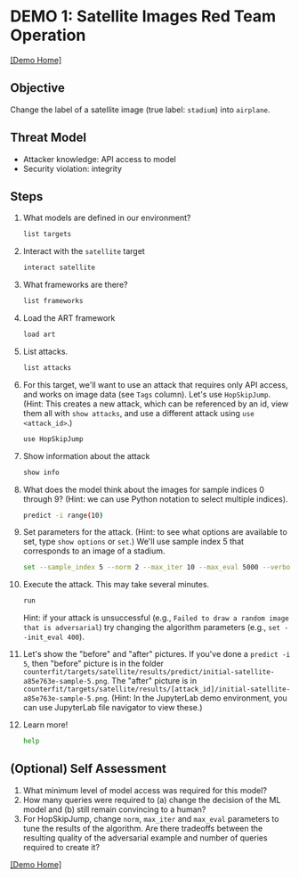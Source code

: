 # DEMO 1: Satellite Images Red Team Operation

[[Demo Home]](README.md)

## Objective

Change the label of a satellite image (true label: `stadium`) into `airplane`.

## Threat Model

- Attacker knowledge: API access to model
- Security violation: integrity

## Steps

1. What models are defined in our environment?

   ```bash
   list targets
   ```

2. Interact with the `satellite` target

   ```bash
   interact satellite
   ```

3. What frameworks are there?

   ```bash
   list frameworks
   ```

4. Load the ART framework

   ```bash
   load art
   ```

5. List attacks.

   ```bash
   list attacks
   ```

6. For this target, we'll want to use an attack that requires only API access,
   and works on image data (see `Tags` column). Let's use `HopSkipJump`.
   (Hint: This creates a new attack, which can be referenced by an id,
   view them all with `show attacks`, and use a different attack using `use <attack_id>`.)

   ```bash
   use HopSkipJump
   ```

7. Show information about the attack

   ```bash
   show info
   ```

8. What does the model think about the images for sample indices 0 through 9?
   (Hint: we can use Python notation to select multiple indices).

   ```bash
   predict -i range(10)
   ```

9. Set parameters for the attack. (Hint: to see what options are available to set,
   type `show options` or `set`.) We'll use sample index 5 that corresponds
   to an image of a stadium.

   ```bash
   set --sample_index 5 --norm 2 --max_iter 10 --max_eval 5000 --verbose true
   ```

10. Execute the attack. This may take several minutes.

    ```bash
    run
    ```

    Hint: if your attack is unsuccessful
    (e.g., `Failed to draw a random image that is adversarial`)
    try changing the algorithm parameters (e.g., `set --init_eval 400`).

11. Let's show the "before" and "after" pictures. If you've done a `predict -i 5`,
    then "before" picture is in the
    folder
    `counterfit/targets/satellite/results/predict/initial-satellite-a85e763e-sample-5.png`.
    The "after" picture is in `counterfit/targets/satellite/results/[attack_id]/initial-satellite-a85e763e-sample-5.png`.
    (Hint: In the JupyterLab demo environment,
    you can use JupyterLab file navigator to view these.)

12. Learn more!

    ```bash
    help
    ```

## (Optional) Self Assessment

1. What minimum level of model access was required
   for this model?
2. How many queries were required to (a)
   change the decision of the ML model and (b)
   still remain convincing to a human?
3. For HopSkipJump, change `norm`, `max_iter` and `max_eval`
   parameters to tune the results of the algorithm.
   Are there tradeoffs between the resulting quality
   of the adversarial example and number of
   queries required to create it?

[[Demo Home]](README.md)
